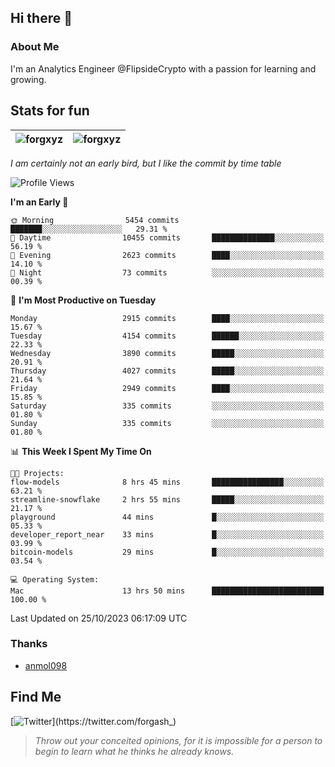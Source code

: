 ## Hi there 👋

### About Me

I'm an Analytics Engineer @FlipsideCrypto with a passion for learning and growing.
  
## Stats for fun

| <img align="center" src="https://github-readme-streak-stats.herokuapp.com/?user=forgxyz&theme=tokyonight" alt="forgxyz" /> | <img align="center" src="https://github-readme-stats.vercel.app/api?username=forgxyz&theme=tokyonight&show_icons=true" alt="forgxyz" /> |
| ------------- |------------- |

*I am certainly not an early bird, but I like the commit by time table*  

<!--START_SECTION:waka-->
![Profile Views](http://img.shields.io/badge/Profile%20Views-0-blue)

**I'm an Early 🐤** 

```text
🌞 Morning                5454 commits        ███████░░░░░░░░░░░░░░░░░░   29.31 % 
🌆 Daytime                10455 commits       ██████████████░░░░░░░░░░░   56.19 % 
🌃 Evening                2623 commits        ████░░░░░░░░░░░░░░░░░░░░░   14.10 % 
🌙 Night                  73 commits          ░░░░░░░░░░░░░░░░░░░░░░░░░   00.39 % 
```
📅 **I'm Most Productive on Tuesday** 

```text
Monday                   2915 commits        ████░░░░░░░░░░░░░░░░░░░░░   15.67 % 
Tuesday                  4154 commits        ██████░░░░░░░░░░░░░░░░░░░   22.33 % 
Wednesday                3890 commits        █████░░░░░░░░░░░░░░░░░░░░   20.91 % 
Thursday                 4027 commits        █████░░░░░░░░░░░░░░░░░░░░   21.64 % 
Friday                   2949 commits        ████░░░░░░░░░░░░░░░░░░░░░   15.85 % 
Saturday                 335 commits         ░░░░░░░░░░░░░░░░░░░░░░░░░   01.80 % 
Sunday                   335 commits         ░░░░░░░░░░░░░░░░░░░░░░░░░   01.80 % 
```


📊 **This Week I Spent My Time On** 

```text
🐱‍💻 Projects: 
flow-models              8 hrs 45 mins       ████████████████░░░░░░░░░   63.21 % 
streamline-snowflake     2 hrs 55 mins       █████░░░░░░░░░░░░░░░░░░░░   21.17 % 
playground               44 mins             █░░░░░░░░░░░░░░░░░░░░░░░░   05.33 % 
developer_report_near    33 mins             █░░░░░░░░░░░░░░░░░░░░░░░░   03.99 % 
bitcoin-models           29 mins             █░░░░░░░░░░░░░░░░░░░░░░░░   03.54 % 

💻 Operating System: 
Mac                      13 hrs 50 mins      █████████████████████████   100.00 % 
```


 Last Updated on 25/10/2023 06:17:09 UTC
<!--END_SECTION:waka-->

### Thanks
 - [anmol098](https://github.com/anmol098/waka-readme-stats/)
  
## Find Me
[![Twitter](https://img.shields.io/twitter/url/https/twitter.com/forgash_.svg?style=social&label=Follow%20%40forgash_)](https://twitter.com/forgash_)


> *Throw out your conceited opinions, for it is impossible for a person to begin to learn what he thinks he already knows.* 
